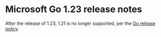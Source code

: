 # Microsoft Go 1.23 release notes

After the release of 1.23, 1.21 is no longer supported, per the [Go release policy](https://go.dev/doc/devel/release).
